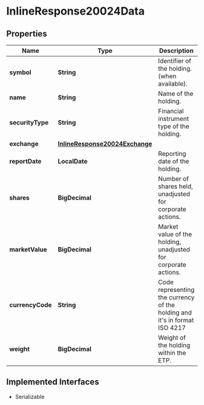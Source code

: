 

# InlineResponse20024Data


## Properties

Name | Type | Description | Notes
------------ | ------------- | ------------- | -------------
**symbol** | **String** | Identifier of the holding. (when available). |  [optional]
**name** | **String** | Name of the holding. |  [optional]
**securityType** | **String** | Financial instrument type of the holding. |  [optional]
**exchange** | [**InlineResponse20024Exchange**](InlineResponse20024Exchange.md) |  |  [optional]
**reportDate** | **LocalDate** | Reporting date of the holding. |  [optional]
**shares** | **BigDecimal** | Number of shares held, unadjusted for corporate actions. |  [optional]
**marketValue** | **BigDecimal** | Market value of the holding, unadjusted for corporate actions. |  [optional]
**currencyCode** | **String** | Code representing the currency of the holding and  it&#39;s in format ISO 4217 |  [optional]
**weight** | **BigDecimal** | Weight of the holding within the ETP. |  [optional]


## Implemented Interfaces

* Serializable



